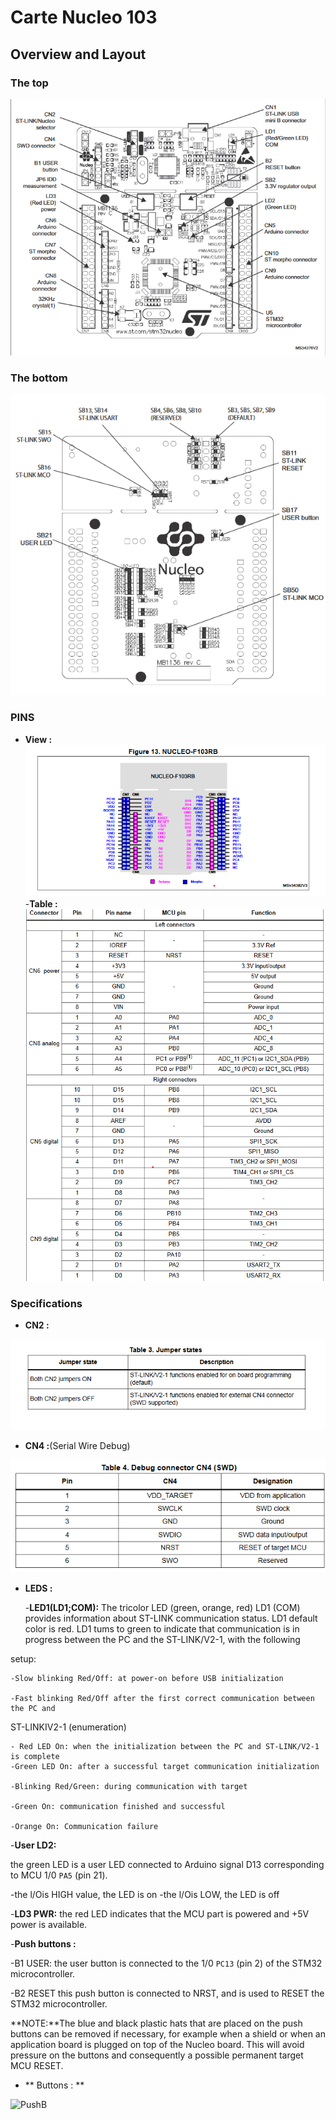 # Carte Nucleo 103
## Overview and Layout
### The top 
![layout](./layout.png)
### The bottom 
![layout](./layout_bottom.png)
### PINS 
- **View :** 
![pins](./pins.png)
-**Table :**
![tab](./tab.png)
### Specifications
- **CN2 :** 

![layout](./CN2_.png)
- **CN4 :**(Serial Wire Debug)

![CN4](./CN4.png)

- **LEDS :** 

  -**LED1(LD1;COM):**
The tricolor LED (green, orange, red) LD1 (COM) provides information about ST-LINK
communication status. LD1 default color is red. LD1 tums to green to indicate that
communication is in progress between the PC and the ST-LINK/V2-1, with the following

setup:

    -Slow blinking Red/Off: at power-on before USB initialization

    -Fast blinking Red/Off after the first correct communication between the PC and
ST-LINKIV2-1 (enumeration)

    - Red LED On: when the initialization between the PC and ST-LINK/V2-1 is complete
    -Green LED On: after a successful target communication initialization

    -Blinking Red/Green: during communication with target

    -Green On: communication finished and successful

    -Orange On: Communication failure

  -**User LD2:**

the green LED is a user LED connected to Arduino signal D13 corresponding to
MCU 1/0 `PA5` (pin 21).

  -the l/Ois HIGH value, the LED is on
  -the l/Ois LOW, the LED is off

  -**LD3 PWR:** the red LED indicates that the MCU part is powered and +5V power is available.

-**Push buttons :**

  -B1 USER: the user button is connected to the 1/0 `PC13` (pin 2) of the STM32
microcontroller.

  -B2 RESET this push button is connected to NRST, and is used to RESET the STM32
microcontroller.

**NOTE:**The blue and black plastic hats that are placed on the push buttons can be removed if
necessary, for example when a shield or when an application board is plugged on top of the
Nucleo board. This will avoid pressure on the buttons and consequently a possible
permanent target MCU RESET.

- ** Buttons : **

![PushB](./Button.png)

